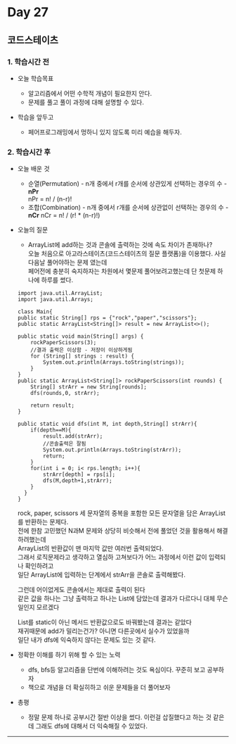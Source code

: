 # Day 27

## 코드스테이츠

### 1. 학습시간 전
* 오늘 학습목표

    * 알고리즘에서 어떤 수학적 개념이 필요한지 안다.
    * 문제를 풀고 풀이 과정에 대해 설명할 수 있다.
* 학습을 앞두고
    * 페어프로그래밍에서 멍하니 있지 않도록 미리 예습을 해두자.

### 2. 학습시간 후
* 오늘 배운 것

    * 순열(Permutation) - n개 중에서 r개를 순서에 상관있게 선택하는 경우의 수 - **nPr**  
      nPr = n! / (n-r)!
    * 조합(Combination) - n개 중에서 r개를 순서에 상관없이 선택하는 경우의 수 - **nCr**
      nCr = n! / (r! * (n-r)!)
* 오늘의 질문

    * ArrayList에 add하는 것과 콘솔에 출력하는 것에 속도 차이가 존재하나?  
    오늘 처음으로 아고라스테이츠(코드스테이츠의 질문 플랫폼)을 이용했다. 사실 다음날 풀어야하는 문제 였는데  
    페어전에 충분히 숙지하자는 차원에서 몇문제 풀어보려고했는데 단 첫문제 하나에 하루를 썼다.  
    ```
    import java.util.ArrayList;
    import java.util.Arrays;

    class Main{
    public static String[] rps = {"rock","paper","scissors"};
    public static ArrayList<String[]> result = new ArrayList<>();

    public static void main(String[] args) {
        rockPaperScissors(3);
        //결과 출력은 이상함 - 저장이 이상하게됨
        for (String[] strings : result) {
            System.out.println(Arrays.toString(strings));
        }
    }
    public static ArrayList<String[]> rockPaperScissors(int rounds) {
        String[] strArr = new String[rounds];
        dfs(rounds,0, strArr);

        return result;
    }

    public static void dfs(int M, int depth,String[] strArr){
        if(depth==M){
            result.add(strArr);
            //콘솔출력은 잘됨
            System.out.println(Arrays.toString(strArr));
            return;
        }
        for(int i = 0; i< rps.length; i++){
            strArr[depth] = rps[i];
            dfs(M,depth+1,strArr);
        }
      }
  }
  ```
  rock, paper, scissors 세 문자열의 중복을 포함한 모든 문자열을 담은 ArrayList를 반환하는 문제다.  
  전에 한참 고민했던 N과M 문제와 상당히 비슷해서 전에 풀었던 것을 활용해서 해결하려했는데  
  ArrayList의 반환값이 맨 마지막 값만 여러번 출력되었다.  
  그래서 로직문제라고 생각하고 열심하 고쳐보다가 어느 과정에서 이런 값이 입력되나 확인하려고  
  일단 ArrayList에 입력하는 단계에서 strArr을 콘솔로 출력해봤다.  

  그런데 어이없게도 콘솔에서는 제대로 출력이 된다  
  같은 값을 하나는 그냥 출력하고 하나는 List에 담았는데
  결과가 다르다니 대체 무슨일인지 모르겠다  

  List를 static이 아닌 메서드 반환값으로도 바꿔봤는데 결과는 같았다  
  재귀때문에 add가 밀리는건가? 아니면 다른곳에서 실수가 있었을까  
  일단 내가 dfs에 익숙하지 않다는 문제도 있는 것 같다.
  

* 정확한 이해를 하기 위해 할 수 있는 노력

  * dfs, bfs등 알고리즘을 단번에 이해하려는 것도 욕심이다. 꾸준히 보고 공부하자
  * 책으로 개념을 더 확실히하고 쉬운 문제들을 더 풀어보자
* 총평

  * 정말 문제 하나로 공부시간 절반 이상을 썼다. 이런걸 삽질했다고 하는 것 같은데 그래도 dfs에 대해서 더 익숙해질 수 있었다.
---